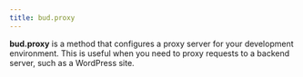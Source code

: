 ```yaml
---
title: bud.proxy
---
```


**bud.proxy** is a method that configures a proxy server for your development environment. This is useful when you need to proxy requests to a backend server, such as a WordPress site.
